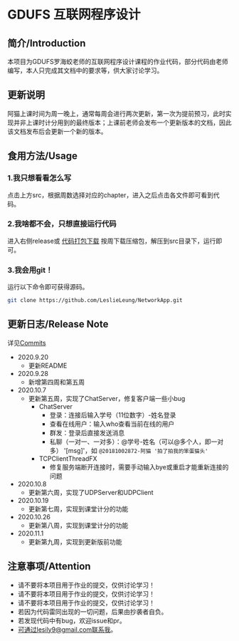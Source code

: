 # GDUFS 互联网程序设计

## 简介/Introduction
本项目为GDUFS罗海蛟老师的互联网程序设计课程的作业代码，部分代码由老师编写，本人只完成其文档中的要求等，供大家讨论学习。

## 更新说明
阿猫上课时间为周一晚上，通常每周会进行两次更新，第一次为提前预习，此时实现并非上课时计分用到的最终版本；上课前老师会发布一个更新版本的文档，因此该文档发布后会更新一个新的版本。

## 食用方法/Usage
### 1.我只想看看怎么写
点击上方src，根据周数选择对应的chapter，进入之后点击各文件即可看到代码。
### 2.我啥都不会，只想直接运行代码
进入右侧release或 [代码打包下载](https://github.com/LeslieLeung/NetworkApp/releases/tag/v1) 按周下载压缩包，解压到src目录下，运行即可。
### 3.我会用git！
运行以下命令即可获得源码。
```bash
git clone https://github.com/LeslieLeung/NetworkApp.git
```

## 更新日志/Release Note
详见[Commits](https://github.com/LeslieLeung/NetworkApp/commits/master)
- 2020.9.20
    - 更新README
- 2020.9.28
    - 新增第四周和第五周
- 2020.10.7
    - 更新第五周，实现了ChatServer，修复客户端一些小bug
        - ChatServer
            - 登录：连接后输入学号（11位数字）-姓名登录
            - 查看在线用户：输入who查看当前在线的用户
            - 群发：登录后直接发送消息
            - 私聊（一对一、一对多）：@学号-姓名（可以@多个人，即一对多） '[msg]'，如 `@20181002872-阿猫 '拍了拍我的笨蛋猫头' `
        - TCPClientThreadFX
            - 修复服务端断开连接时，需要手动输入bye或重启才能重新连接的问题
- 2020.10.8
    - 更新第六周，实现了UDPServer和UDPClient
- 2020.10.19
    - 更新第七周，实现到课堂计分的功能
- 2020.10.26
    - 更新第八周，实现到课堂计分的功能
- 2020.11.1
    - 更新第九周，实现到更新版前功能

## 注意事项/Attention
- 请不要将本项目用于作业的提交，仅供讨论学习！
- 请不要将本项目用于作业的提交，仅供讨论学习！
- 请不要将本项目用于作业的提交，仅供讨论学习！
- 若因为代码雷同出现的一切问题，后果由抄袭者自负。
- 若发现代码中有bug，欢迎issue和pr。
- 可通过lesily9@gmail.com联系我。